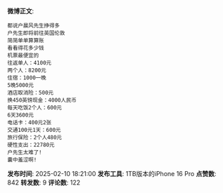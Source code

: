 **微博正文**: 
```
都说户晨风先生挣得多
户先生即将前往英国伦敦
简简单单算算账
看看得花多少钱
机票最便宜的
往返单人：4100元
两个人：8200元
住宿：1000一晚
5晚5000元
酒店取消险：500元
换450英镑现金：4000人民币
每天吃饭2个人：600元
6天3600元
电话卡：400元2张
交通100元1天：600元
旅行保险：2个人480元
硬性支出：22780元
户先生太难了!
囊中羞涩啊!
```
**发布时间**: 2025-02-10 18:21:00
**发布工具**: 1TB版本的iPhone 16 Pro
**点赞数**: 842
**转发数**: 9
**评论数**: 122

